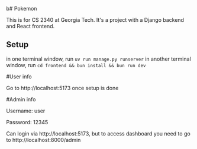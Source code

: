 b# Pokemon

This is for CS 2340 at Georgia Tech. It's a project with a Django backend and React frontend.

## Setup
in one terminal window, run `uv run manage.py runserver`
in another terminal window, run `cd frontend && bun install && bun run dev`

#User info

Go to http://localhost:5173 once setup is done

#Admin info

Username: user

Password: 12345

Can login via http://localhost:5173, but to access dashboard you need to go to http://localhost:8000/admin
